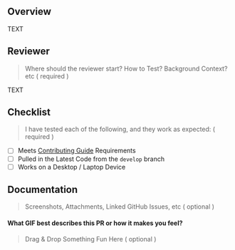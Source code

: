 Overview
---

TEXT

Reviewer
---

> Where should the reviewer start? How to Test? Background Context? etc ( required )

TEXT

Checklist
---

> I have tested each of the following, and they work as expected: ( required )

- [ ] Meets [Contributing Guide](https://github.com/redvanworkshop/dev-todo-vscode-extension/blob/develop/.github/CONTRIBUTING.md) Requirements
- [ ] Pulled in the Latest Code from the `develop` branch
- [ ] Works on a Desktop / Laptop Device

Documentation
---

> Screenshots, Attachments, Linked GitHub Issues, etc ( optional )



#### What GIF best describes this PR or how it makes you feel?

> Drag & Drop Something Fun Here ( optional )
